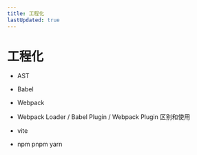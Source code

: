 ```yaml
---
title: 工程化
lastUpdated: true
---
```


# 工程化

- AST

- Babel

- Webpack

- Webpack Loader / Babel Plugin / Webpack Plugin 区别和使用

- vite

- npm pnpm yarn
